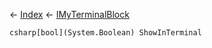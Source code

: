 ← [Index](Api-Index) ← [IMyTerminalBlock](Sandbox.ModAPI.Ingame.IMyTerminalBlock)

```csharp[bool](System.Boolean) ShowInTerminal```